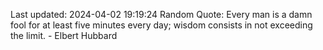 Last updated: 2024-04-02 19:19:24
Random Quote: Every man is a damn fool for at least five minutes every day; wisdom consists in not exceeding the limit. - Elbert Hubbard
